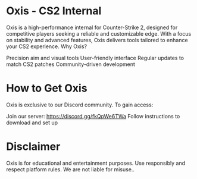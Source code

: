 # Oxis - CS2 Internal
Oxis is a high-performance internal for Counter-Strike 2, designed for competitive players seeking a reliable and customizable edge. With a focus on stability and advanced features, Oxis delivers tools tailored to enhance your CS2 experience.
Why Oxis?

Precision aim and visual tools
User-friendly interface
Regular updates to match CS2 patches
Community-driven development

# How to Get Oxis
Oxis is exclusive to our Discord community. To gain access:

Join our server: https://discord.gg/fkQpWe6TWa
Follow instructions to download and set up



# Disclaimer
Oxis is for educational and entertainment purposes. Use responsibly and respect platform rules. We are not liable for misuse..
